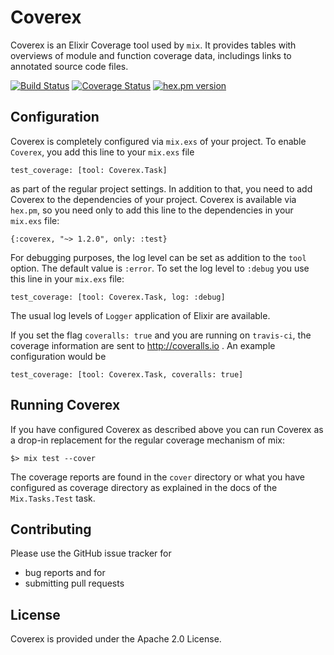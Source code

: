 # Coverex

Coverex is an Elixir Coverage tool used by `mix`. It provides tables with overviews of 
module and function coverage data, includings links to annotated source code files. 

[![Build Status](https://travis-ci.org/alfert/coverex.svg?branch=master)](https://travis-ci.org/alfert/coverex)
[![Coverage Status](https://coveralls.io/repos/alfert/coverex/badge.png?branch=master)](https://coveralls.io/r/alfert/coverex?branch=master)
[![hex.pm version](https://img.shields.io/hexpm/v/coverex.svg?style=flat)](https://hex.pm/packages/coverex)

## Configuration

Coverex is completely configured via `mix.exs` of your project. To enable `Coverex`, 
you add this line to your `mix.exs` file

	test_coverage: [tool: Coverex.Task]

as part of the regular project settings. In addition to that, you need to add Coverex 
to the dependencies of your project. Coverex is available via `hex.pm`, so you need only to 
add this line to the dependencies in your `mix.exs` file: 

	{:coverex, "~> 1.2.0", only: :test}

For debugging purposes, the log level can be set as addition to the `tool` option. The default
value is `:error`. To set the log level to `:debug` you use this line in your `mix.exs` file: 

	test_coverage: [tool: Coverex.Task, log: :debug]

The usual log levels of `Logger` application of Elixir are available. 

If you set the flag `coveralls: true` and you are running on `travis-ci`, the coverage information are sent to http://coveralls.io . An example configuration would be

	test_coverage: [tool: Coverex.Task, coveralls: true]

## Running Coverex

If you have configured Coverex as described above you can run Coverex as a drop-in replacement 
for the regular coverage mechanism of mix: 

    $> mix test --cover

The coverage reports are found in the `cover` directory or what you have configured as coverage directory
as explained in the docs of the `Mix.Tasks.Test` task.

## Contributing

Please use the GitHub issue tracker for 

* bug reports and for
* submitting pull requests

## License

Coverex is provided under the Apache 2.0 License. 
